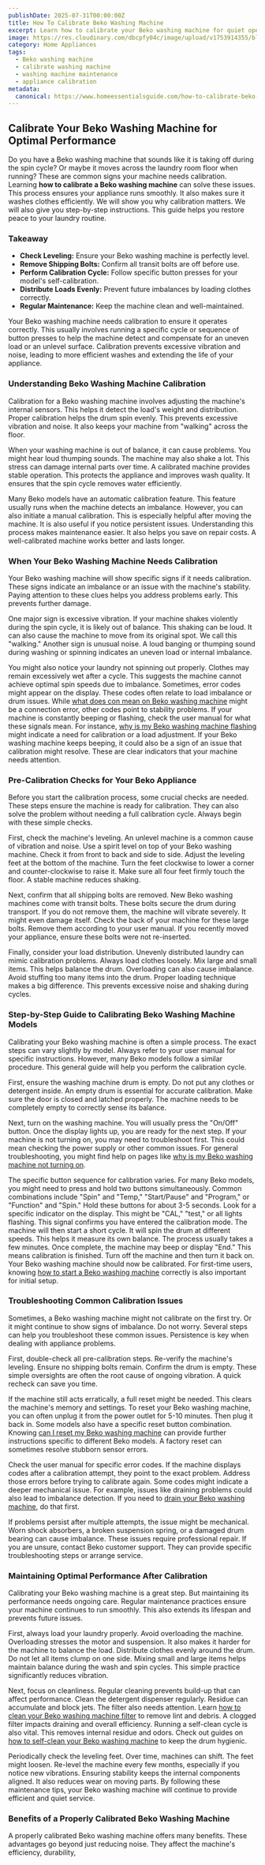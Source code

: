 ```yaml
---
publishDate: 2025-07-31T00:00:00Z
title: How To Calibrate Beko Washing Machine
excerpt: Learn how to calibrate your Beko washing machine for quiet operation, better performance, and longer lifespan with our easy guide.
image: https://res.cloudinary.com/dbcpfy04c/image/upload/v1753914355/blog_image_1753914355_ougkvt.webp
category: Home Appliances
tags:
  - Beko washing machine
  - calibrate washing machine
  - washing machine maintenance
  - appliance calibration
metadata:
  canonical: https://www.homeessentialsguide.com/how-to-calibrate-beko-washing-machine
---
```


## Calibrate Your Beko Washing Machine for Optimal Performance

Do you have a Beko washing machine that sounds like it is taking off during the spin cycle? Or maybe it moves across the laundry room floor when running? These are common signs your machine needs calibration. Learning **how to calibrate a Beko washing machine** can solve these issues. This process ensures your appliance runs smoothly. It also makes sure it washes clothes efficiently. We will show you why calibration matters. We will also give you step-by-step instructions. This guide helps you restore peace to your laundry routine.

### Takeaway

*   **Check Leveling:** Ensure your Beko washing machine is perfectly level.
*   **Remove Shipping Bolts:** Confirm all transit bolts are off before use.
*   **Perform Calibration Cycle:** Follow specific button presses for your model's self-calibration.
*   **Distribute Loads Evenly:** Prevent future imbalances by loading clothes correctly.
*   **Regular Maintenance:** Keep the machine clean and well-maintained.

Your Beko washing machine needs calibration to ensure it operates correctly. This usually involves running a specific cycle or sequence of button presses to help the machine detect and compensate for an uneven load or an unlevel surface. Calibration prevents excessive vibration and noise, leading to more efficient washes and extending the life of your appliance.

### Understanding Beko Washing Machine Calibration

Calibration for a Beko washing machine involves adjusting the machine's internal sensors. This helps it detect the load's weight and distribution. Proper calibration helps the drum spin evenly. This prevents excessive vibration and noise. It also keeps your machine from "walking" across the floor.

When your washing machine is out of balance, it can cause problems. You might hear loud thumping sounds. The machine may also shake a lot. This stress can damage internal parts over time. A calibrated machine provides stable operation. This protects the appliance and improves wash quality. It ensures that the spin cycle removes water efficiently.

Many Beko models have an automatic calibration feature. This feature usually runs when the machine detects an imbalance. However, you can also initiate a manual calibration. This is especially helpful after moving the machine. It is also useful if you notice persistent issues. Understanding this process makes maintenance easier. It also helps you save on repair costs. A well-calibrated machine works better and lasts longer.

### When Your Beko Washing Machine Needs Calibration

Your Beko washing machine will show specific signs if it needs calibration. These signs indicate an imbalance or an issue with the machine's stability. Paying attention to these clues helps you address problems early. This prevents further damage.

One major sign is excessive vibration. If your machine shakes violently during the spin cycle, it is likely out of balance. This shaking can be loud. It can also cause the machine to move from its original spot. We call this "walking." Another sign is unusual noise. A loud banging or thumping sound during washing or spinning indicates an uneven load or internal imbalance.

You might also notice your laundry not spinning out properly. Clothes may remain excessively wet after a cycle. This suggests the machine cannot achieve optimal spin speeds due to imbalance. Sometimes, error codes might appear on the display. These codes often relate to load imbalance or drum issues. While [what does con mean on Beko washing machine](https://homeessentialsguide.com/what-does-con-mean-on-beko-washing-machine) might be a connection error, other codes point to stability problems. If your machine is constantly beeping or flashing, check the user manual for what these signals mean. For instance, [why is my Beko washing machine flashing](https://homeessentialsguide.com/why-is-my-beko-washing_machine_flashing) might indicate a need for calibration or a load adjustment. If your Beko washing machine keeps beeping, it could also be a sign of an issue that calibration might resolve. These are clear indicators that your machine needs attention.

### Pre-Calibration Checks for Your Beko Appliance

Before you start the calibration process, some crucial checks are needed. These steps ensure the machine is ready for calibration. They can also solve the problem without needing a full calibration cycle. Always begin with these simple checks.

First, check the machine's leveling. An unlevel machine is a common cause of vibration and noise. Use a spirit level on top of your Beko washing machine. Check it from front to back and side to side. Adjust the leveling feet at the bottom of the machine. Turn the feet clockwise to lower a corner and counter-clockwise to raise it. Make sure all four feet firmly touch the floor. A stable machine reduces shaking.

Next, confirm that all shipping bolts are removed. New Beko washing machines come with transit bolts. These bolts secure the drum during transport. If you do not remove them, the machine will vibrate severely. It might even damage itself. Check the back of your machine for these large bolts. Remove them according to your user manual. If you recently moved your appliance, ensure these bolts were not re-inserted.

Finally, consider your load distribution. Unevenly distributed laundry can mimic calibration problems. Always load clothes loosely. Mix large and small items. This helps balance the drum. Overloading can also cause imbalance. Avoid stuffing too many items into the drum. Proper loading technique makes a big difference. This prevents excessive noise and shaking during cycles.

### Step-by-Step Guide to Calibrating Beko Washing Machine Models

Calibrating your Beko washing machine is often a simple process. The exact steps can vary slightly by model. Always refer to your user manual for specific instructions. However, many Beko models follow a similar procedure. This general guide will help you perform the calibration cycle.

First, ensure the washing machine drum is empty. Do not put any clothes or detergent inside. An empty drum is essential for accurate calibration. Make sure the door is closed and latched properly. The machine needs to be completely empty to correctly sense its balance.

Next, turn on the washing machine. You will usually press the "On/Off" button. Once the display lights up, you are ready for the next step. If your machine is not turning on, you may need to troubleshoot first. This could mean checking the power supply or other common issues. For general troubleshooting, you might find help on pages like [why is my Beko washing machine not turning on](https://homeessentialsguide.com/why-is-my-beko-washing-machine-not-turning-on).

The specific button sequence for calibration varies. For many Beko models, you might need to press and hold two buttons simultaneously. Common combinations include "Spin" and "Temp," "Start/Pause" and "Program," or "Function" and "Spin." Hold these buttons for about 3-5 seconds. Look for a specific indicator on the display. This might be "CAL," "test," or all lights flashing. This signal confirms you have entered the calibration mode. The machine will then start a short cycle. It will spin the drum at different speeds. This helps it measure its own balance. The process usually takes a few minutes. Once complete, the machine may beep or display "End." This means calibration is finished. Turn off the machine and then turn it back on. Your Beko washing machine should now be calibrated. For first-time users, knowing [how to start a Beko washing machine](https://homeessentialsguide.com/how-to-start-beko-washing-machine) correctly is also important for initial setup.

### Troubleshooting Common Calibration Issues

Sometimes, a Beko washing machine might not calibrate on the first try. Or it might continue to show signs of imbalance. Do not worry. Several steps can help you troubleshoot these common issues. Persistence is key when dealing with appliance problems.

First, double-check all pre-calibration steps. Re-verify the machine's leveling. Ensure no shipping bolts remain. Confirm the drum is empty. These simple oversights are often the root cause of ongoing vibration. A quick recheck can save you time.

If the machine still acts erratically, a full reset might be needed. This clears the machine's memory and settings. To reset your Beko washing machine, you can often unplug it from the power outlet for 5-10 minutes. Then plug it back in. Some models also have a specific reset button combination. Knowing [can I reset my Beko washing machine](https://homeessentialsguide.com/can-i-reset-my-beko-washing-machine) can provide further instructions specific to different Beko models. A factory reset can sometimes resolve stubborn sensor errors.

Check the user manual for specific error codes. If the machine displays codes after a calibration attempt, they point to the exact problem. Address those errors before trying to calibrate again. Some codes might indicate a deeper mechanical issue. For example, issues like draining problems could also lead to imbalance detection. If you need to [drain your Beko washing machine](https://homeessentialsguide.com/how-to-drain-your-beko-washing-machine), do that first.

If problems persist after multiple attempts, the issue might be mechanical. Worn shock absorbers, a broken suspension spring, or a damaged drum bearing can cause imbalance. These issues require professional repair. If you are unsure, contact Beko customer support. They can provide specific troubleshooting steps or arrange service.

### Maintaining Optimal Performance After Calibration

Calibrating your Beko washing machine is a great step. But maintaining its performance needs ongoing care. Regular maintenance practices ensure your machine continues to run smoothly. This also extends its lifespan and prevents future issues.

First, always load your laundry properly. Avoid overloading the machine. Overloading stresses the motor and suspension. It also makes it harder for the machine to balance the load. Distribute clothes evenly around the drum. Do not let all items clump on one side. Mixing small and large items helps maintain balance during the wash and spin cycles. This simple practice significantly reduces vibration.

Next, focus on cleanliness. Regular cleaning prevents build-up that can affect performance. Clean the detergent dispenser regularly. Residue can accumulate and block jets. The filter also needs attention. Learn [how to clean your Beko washing machine filter](https://homeessentialsguide.com/how-to-clean-beko-washing-machine-filter) to remove lint and debris. A clogged filter impacts draining and overall efficiency. Running a self-clean cycle is also vital. This removes internal residue and odors. Check out guides on [how to self-clean your Beko washing machine](https://homeessentialsguide.com/how-to-self-clean-beko-washing-machine) to keep the drum hygienic.

Periodically check the leveling feet. Over time, machines can shift. The feet might loosen. Re-level the machine every few months, especially if you notice new vibrations. Ensuring stability keeps the internal components aligned. It also reduces wear on moving parts. By following these maintenance tips, your Beko washing machine will continue to provide efficient and quiet service.

### Benefits of a Properly Calibrated Beko Washing Machine

A properly calibrated Beko washing machine offers many benefits. These advantages go beyond just reducing noise. They affect the machine's efficiency, durability,